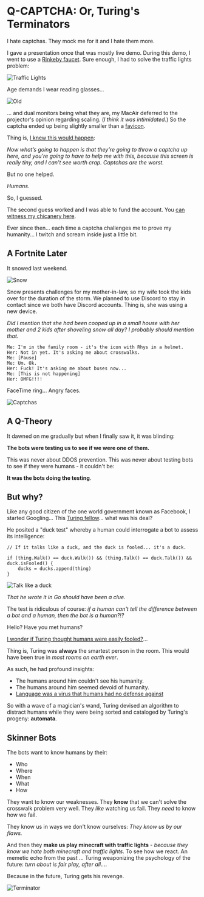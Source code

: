 # Q-CAPTCHA: Or, Turing's Terminators

I hate captchas. They mock me for it and I hate them more.

I gave a presentation once that was mostly live demo. During this demo, I went to use a [Rinkeby faucet](https://faucet.rinkeby.io/). Sure enough, I had to solve the traffic lights problem:

![Traffic Lights](./captcha.jpeg)

Age demands I wear reading glasses...

![Old](./old.png)

... and dual monitors being what they are, my MacAir deferred to the projector's opinion regarding scaling. (*I think it was intimidated*.) So the captcha ended up being slightly smaller than a [favicon](https://en.wikipedia.org/wiki/Favicon).

Thing is, [I knew this would happen](https://www.hashicorp.com/resources/vault-platform-enterprise-blockchain#separation-of-duties):

*Now what’s going to happen is that they’re going to throw a captcha up here, and you’re going to have to help me with this, because this screen is really tiny, and I can’t see worth crap. Captchas are the worst.*

But no one helped.

*Humans*.

So, I guessed.

The second guess worked and I was able to fund the account. You [can witness my chicanery here](https://youtu.be/nIez8LXtefY).

Ever since then... each time a captcha challenges me to prove my humanity... I twitch and scream inside just a little bit.

## A Fortnite Later

It snowed last weekend.

![Snow](./snow.jpg)

Snow presents challenges for my mother-in-law, so my wife took the kids over for the duration of the storm. We planned to use Discord to stay in contact since we both have Discord accounts. Thing is, she was using a new device.

*Did I mention that she had been cooped up in a small house with her mother and 2 kids after shoveling snow all day? I probably should mention that.*

```
Me: I'm in the family room - it's the icon with Rhys in a helmet.
Her: Not in yet. It's asking me about crosswalks.
Me: [Pause]
Me: Um. Ok.
Her: Fuck! It's asking me about buses now...
Me: [This is not happening]
Her: OMFG!!!!
```

FaceTime ring... Angry faces.

![Captchas](./homer.gif)

## A Q-Theory

It dawned on me gradually but when I finally saw it, it was blinding: 

**The bots were testing us to see if we were one of them.**

This was never about DDOS prevention. This was never about testing bots to see if they were humans - it couldn't be:

**It was the bots doing the testing**.

## But why?

Like any good citizen of the one world government known as Facebook, I started Googling... This [Turing fellow](https://en.wikipedia.org/wiki/Alan_Turing)... what was his deal?

He posited a "duck test" whereby a human could interrogate a bot to assess its intelligence: 

```
// If it talks like a duck, and the duck is fooled... it's a duck.

if (thing.Walk() == duck.Walk()) && (thing.Talk() == duck.Talk()) && duck.isFooled() {
    ducks = ducks.append(thing)
}
```

![Talk like a duck](./duck.jpg)

*That he wrote it in Go should have been a clue.*

The test is ridiculous of course: *if a human can't tell the difference between a bot and a human, then the bot is a human?!?*

Hello? Have you met humans?

[I wonder if Turing thought humans were easily fooled?](https://www.pbs.org/wgbh/nova/video/magic-and-the-brain/)...

Thing is, Turing was **always** the smartest person in the room. This would have been true in *most rooms on earth ever*.

As such, he had profound insights:

* The humans around him couldn't see his humanity.
* The humans around him seemed devoid of humanity.
* [Language was a virus that humans had no defense against](https://en.wikipedia.org/wiki/Snow_Crash)

So with a wave of a magician's wand, Turing devised an algorithm to distract humans while they were being sorted and cataloged by Turing's progeny: **automata**.

## Skinner Bots

The bots want to know humans by their:

* Who
* Where
* When
* What
* How

They want to know our weaknesses. They **know** that we can't solve the crosswalk problem very well. They *like* watching us fail. They *need* to know how we fail. 

They know us in ways we don't know ourselves: *They know us by our flaws.*

And then they **make us play minecraft with traffic lights** - *because they know we hate both minecraft and traffic lights*. To see how we react. An memetic echo from the past ... Turing weaponizing the psychology of the future: *turn about is fair play, after all...*.

Because in the future, Turing gets his revenge.

![Terminator](./terminator.png)
